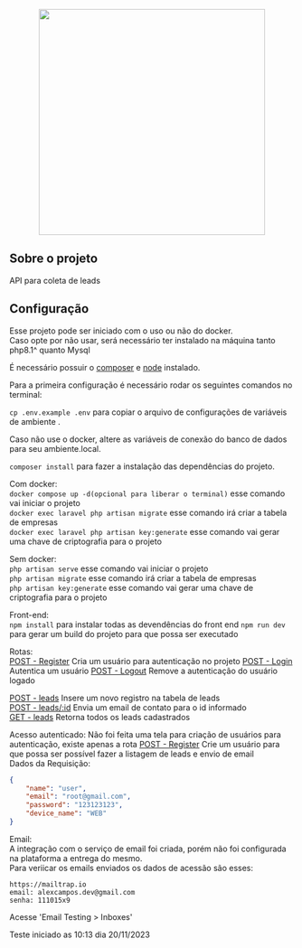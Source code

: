 <p align="center"><a href="https://laravel.com" target="_blank"><img src="https://raw.githubusercontent.com/laravel/art/master/logo-lockup/5%20SVG/2%20CMYK/1%20Full%20Color/laravel-logolockup-cmyk-red.svg" width="400"></a></p>

</p>

## Sobre o projeto

API para coleta de leads

## Configuração

Esse projeto pode ser iniciado com o uso ou não do docker.\
Caso opte por não usar, será necessário ter instalado na máquina tanto php8.1^ quanto Mysql

É necessário possuir o [composer](https://getcomposer.org) e [node](https://nodejs.org/en) instalado.

Para a primeira configuração é necessário rodar os seguintes comandos no terminal:

`cp .env.example .env` para copiar o arquivo de configurações de variáveis de ambiente .

Caso não use o docker, altere as variáveis de conexão do banco de dados para seu ambiente.local.

`composer install` para fazer a instalação das dependências do projeto.

Com docker: \
`docker compose up -d(opcional para liberar o terminal)` esse comando vai iniciar o projeto\
`docker exec laravel php artisan migrate` esse comando irá criar a tabela de empresas\
`docker exec laravel php artisan key:generate` esse comando vai gerar uma chave de criptografia para o projeto

Sem docker: \
`php artisan serve` esse comando vai iniciar o projeto\
`php artisan migrate` esse comando irá criar a tabela de empresas\
`php artisan key:generate` esse comando vai gerar uma chave de criptografia para o projeto

Front-end:\
`npm install` para instalar todas as devendências do front end
`npm run dev` para gerar um build do projeto para que possa ser executado

Rotas:\
[POST - Register](http://127.0.0.1:8000/api/register) Cria um usuário para autenticação no projeto
[POST - Login](http://127.0.0.1:8000/api/login) Autentica um usuário
[POST - Logout](http://127.0.0.1:8000/api/logout) Remove a autenticação do usuário logado

[POST - leads](http://127.0.0.1:8000/api/leads) Insere um novo registro na tabela de leads\
[POST - leads/:id](http://127.0.0.1:8000/api/leads/1) Envia um email de contato para o id informado\
[GET - leads](http://127.0.0.1:8000/api/leads) Retorna todos os leads cadastrados

Acesso autenticado:
Não foi feita uma tela para criação de usuários para autenticação, existe apenas a rota [POST - Register](http://127.0.0.1:8000/api/register)
Crie um usuário para que possa ser possível fazer a listagem de leads e envio de email\
Dados da Requisição:

```json
{
    "name": "user",
    "email": "root@gmail.com",
    "password": "123123123",
    "device_name": "WEB"
}
```

Email:\
A integração com o serviço de email foi criada, porém não foi configurada na plataforma a entrega do mesmo.\
Para veriicar os emails enviados os dados de acessão são esses:

```
https://mailtrap.io
email: alexcampos.dev@gmail.com
senha: 111015x9
```

Acesse 'Email Testing > Inboxes'

Teste iniciado as 10:13 dia 20/11/2023
